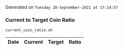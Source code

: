 Generated on `Tuesday 28-September-2021 at 17:14:57`

### Current to Target Coin Ratio
`current_coin_ratio.sh`

Date|Current|Target|Ratio
---|---|---|---

